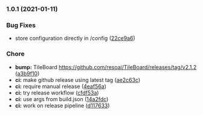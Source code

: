 
### 1.0.1 (2021-01-11)


### Bug Fixes

* store configuration directly in /config ([22ce9a6](https://github.com/resoai/TileBoard-addon/commit/22ce9a669ce2999c4106892b7dca33e7c8d5d00f))


### Chore

* **bump:** TileBoard https://github.com/resoai/TileBoard/releases/tag/v2.1.2 ([a3b9f10](https://github.com/resoai/TileBoard-addon/commit/a3b9f10d84a63c5245cefecd413fb6b408ac26b7))
* **ci:** make github release using latest tag ([ae2c63c](https://github.com/resoai/TileBoard-addon/commit/ae2c63c59ed02d4101d011e75bb9888571f3778d))
* **ci:** require manual release ([4eaf56a](https://github.com/resoai/TileBoard-addon/commit/4eaf56a97636e8e96f92d37173aa2afc5b078f70))
* **ci:** try release workflow ([cfdf53a](https://github.com/resoai/TileBoard-addon/commit/cfdf53a4ea586612ba3fefaf2c0647c1799272b2))
* **ci:** use args from build.json ([14a2fdc](https://github.com/resoai/TileBoard-addon/commit/14a2fdc169cf9146eb52c46dc2ceb22384fb4604))
* **ci:** work on release pipeline ([d117633](https://github.com/resoai/TileBoard-addon/commit/d117633a84e9a2ef59d680bdc07a399f6839233f))
